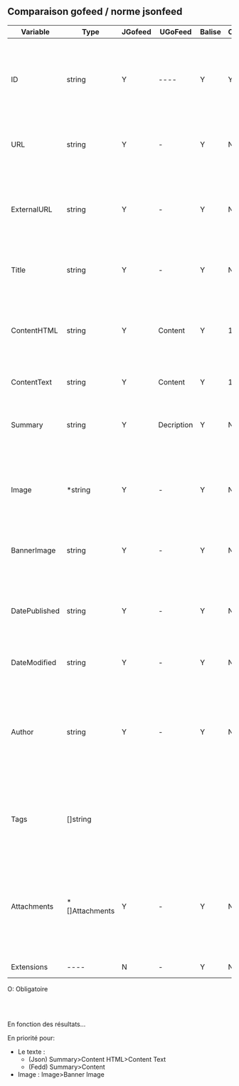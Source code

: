 ## Comparaison gofeed / norme jsonfeed

|Variable|Type|JGofeed|UGoFeed|Balise|O|Description|Note|
|-|-|-|-|-|-|-|-|
|ID|string|Y|----|Y|Y|Ideally, the id is the full URL of the resource described by the item, since URLs make great unique identifiers.|A Check|
|URL|string|Y|-|Y|N|URL of the resource described by the item. It’s the permalink|
|ExternalURL|string|Y|-|Y|N|external_url (very optional, string) is the URL of a page elsewhere. This is especially useful for linkblogs|Probablement Inutile pour flowwatcher|
|Title|string|Y|-|Y|N|Titre|Peut être non présent avec les micro blogs|
|ContentHTML|string|Y|Content|Y|1|content_html and content_text are each optional strings — but one or both must be present.| |
|ContentText|string|Y|Content|Y|1|Same as above ||
|Summary|string|Y|Decription|Y|N|summary (optional, string) is a plain text sentence or two describing the item.||
|Image|*string|Y|-|Y|N|URL of the main image for the item. This image may also appear in the content_html||
|BannerImage|string |Y|-|Y|N| banner_image (optional, string) is the URL of an image to use as a banner.||
|DatePublished|string|Y|-|Y|N|specifies the date in RFC 3339 format. (Example: 2010-02-07T14:04:00-05:00.)|
|DateModified|string|Y|-|Y|N|specifies the modification date in RFC 3339 format.|Pas d'intérêt pour nous|
|Author|string|Y|-|Y|N|-| Has the same structure as the top-level author. If not specified in an item, then the top-level author, if present, is the author of the item.|
|Tags|[]string|||||can have any plain text values you want. Tags tend to be just one word, but they may be anything.||
|Attachments|*[]Attachments|Y|-|Y|N|lists related resources. Podcasts, for instance, would include an attachment that’s an audio or video file. An individual item may have one or more |Pas d'intérêt pour nous|
|Extensions|----|N|-|Y|N|Custom objects|Pas d'intérêt pour flo|

O: Obligatoire

<br>
<br>

En fonction des résultats...

En priorité pour:
- Le texte :
  - (Json) Summary>Content HTML>Content Text
  - (Fedd) Summary>Content
- Image	   : Image>Banner Image

